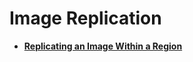 # Image Replication<a name="EN-US_TOPIC_0049147855"></a>

-   **[Replicating an Image Within a Region](replicating-an-image-within-a-region.md)**  


